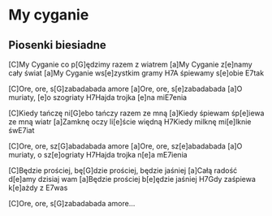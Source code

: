 # My cyganie
## Piosenki biesiadne


[C]My Cyganie co p[G]ędzimy razem z wiatrem
[a]My Cyganie z[e]namy cały świat
[a]My Cyganie ws[e]zystkim gramy
H7A śpiewamy s[e]obie E7tak

[C]Ore, ore, s[G]zabadabada amore
[a]Ore, ore, s[e]zabadabada
[a]O muriaty, [e]o szogriaty
H7Hajda trojka [e]na miE7enia

[C]Kiedy tańczę ni[G]ebo tańczy razem ze mną
[a]Kiedy śpiewam śp[e]iewa ze mną wiatr
[a]Zamknę oczy li[e]ście więdną
H7Kiedy milknę mi[e]lknie śwE7iat

[C]Ore, ore, sz[G]abadabada amore
[a]Ore, ore, sz[e]abadabada
[a]O muriaty, o sz[e]ogriaty
H7Hajda trojka n[e]a mE7ienia

[C]Będzie prościej, bę[G]dzie prościej, będzie jaśniej
[a]Całą radość d[e]amy dzisiaj wam
[a]Będzie prościej b[e]ędzie jaśniej
H7Gdy zaśpiewa k[e]ażdy z E7was

[C]Ore, ore, s[G]zabadabada amore…

